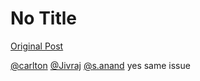 # No Title

[Original Post](https://discourse.onlinedegree.iitm.ac.in/t/169029/324)

<p><a class="mention" href="/u/carlton">@carlton</a> <a class="mention" href="/u/jivraj">@Jivraj</a> <a class="mention" href="/u/s.anand">@s.anand</a> yes same issue</p>